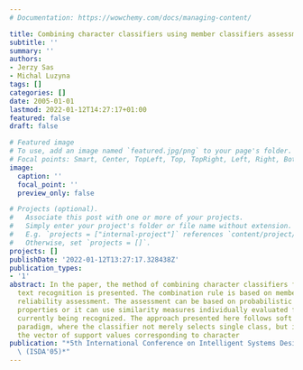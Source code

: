 ```yaml
---
# Documentation: https://wowchemy.com/docs/managing-content/

title: Combining character classifiers using member classifiers assessment
subtitle: ''
summary: ''
authors:
- Jerzy Sas
- Michal Luzyna
tags: []
categories: []
date: 2005-01-01
lastmod: 2022-01-12T14:27:17+01:00
featured: false
draft: false

# Featured image
# To use, add an image named `featured.jpg/png` to your page's folder.
# Focal points: Smart, Center, TopLeft, Top, TopRight, Left, Right, BottomLeft, Bottom, BottomRight.
image:
  caption: ''
  focal_point: ''
  preview_only: false

# Projects (optional).
#   Associate this post with one or more of your projects.
#   Simply enter your project's folder or file name without extension.
#   E.g. `projects = ["internal-project"]` references `content/project/deep-learning/index.md`.
#   Otherwise, set `projects = []`.
projects: []
publishDate: '2022-01-12T13:27:17.328438Z'
publication_types:
- '1'
abstract: In the paper, the method of combining character classifiers for handprinted
  text recognition is presented. The combination rule is based on member classifiers
  reliability assessment. The assessment can be based on probabilistic classifier
  properties or it can use similarity measures individually evaluated for the character
  currently being recognized. The approach presented here follows soft classification
  paradigm, where the classifier not merely selects single class, but it provides
  the vector of support values corresponding to character
publication: "*5th International Conference on Intelligent Systems Design and Applications\
  \ (ISDA'05)*"
---
```


